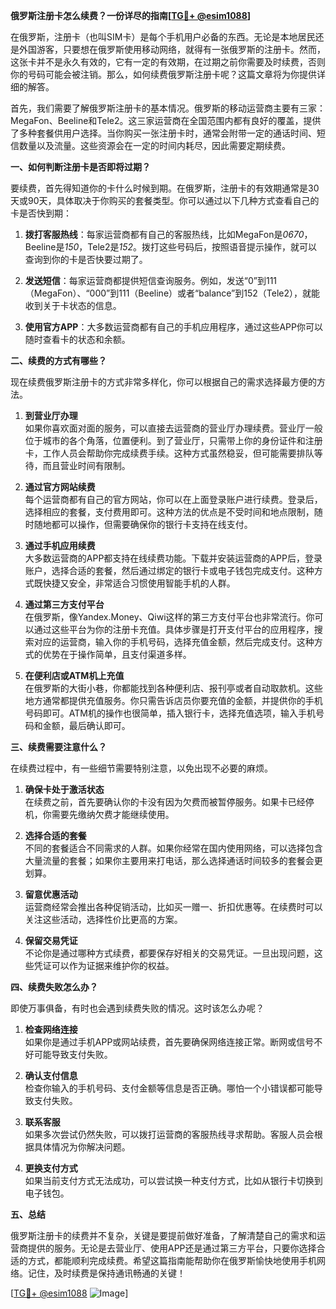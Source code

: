 **俄罗斯注册卡怎么续费？一份详尽的指南[[TG💪+ @esim1088](https://t.me/s/esim1088)]**

在俄罗斯，注册卡（也叫SIM卡）是每个手机用户必备的东西。无论是本地居民还是外国游客，只要想在俄罗斯使用移动网络，就得有一张俄罗斯的注册卡。然而，这张卡并不是永久有效的，它有一定的有效期，在过期之前你需要及时续费，否则你的号码可能会被注销。那么，如何续费俄罗斯注册卡呢？这篇文章将为你提供详细的解答。

首先，我们需要了解俄罗斯注册卡的基本情况。俄罗斯的移动运营商主要有三家：MegaFon、Beeline和Tele2。这三家运营商在全国范围内都有良好的覆盖，提供了多种套餐供用户选择。当你购买一张注册卡时，通常会附带一定的通话时间、短信数量以及流量。这些资源会在一定的时间内耗尽，因此需要定期续费。

**一、如何判断注册卡是否即将过期？**

要续费，首先得知道你的卡什么时候到期。在俄罗斯，注册卡的有效期通常是30天或90天，具体取决于你购买的套餐类型。你可以通过以下几种方式查看自己的卡是否快到期：

1. **拨打客服热线**：每家运营商都有自己的客服热线，比如MegaFon是*0670*，Beeline是*150*，Tele2是*152*。拨打这些号码后，按照语音提示操作，就可以查询到你的卡是否快要过期了。

2. **发送短信**：每家运营商都提供短信查询服务。例如，发送“0”到111（MegaFon）、“000”到111（Beeline）或者“balance”到152（Tele2），就能收到关于卡状态的信息。

3. **使用官方APP**：大多数运营商都有自己的手机应用程序，通过这些APP你可以随时查看卡的状态和余额。

**二、续费的方式有哪些？**

现在续费俄罗斯注册卡的方式非常多样化，你可以根据自己的需求选择最方便的方法。

1. **到营业厅办理**  
   如果你喜欢面对面的服务，可以直接去运营商的营业厅办理续费。营业厅一般位于城市的各个角落，位置便利。到了营业厅，只需带上你的身份证件和注册卡，工作人员会帮助你完成续费手续。这种方式虽然稳妥，但可能需要排队等待，而且营业时间有限制。

2. **通过官方网站续费**  
   每个运营商都有自己的官方网站，你可以在上面登录账户进行续费。登录后，选择相应的套餐，支付费用即可。这种方法的优点是不受时间和地点限制，随时随地都可以操作，但需要确保你的银行卡支持在线支付。

3. **通过手机应用续费**  
   大多数运营商的APP都支持在线续费功能。下载并安装运营商的APP后，登录账户，选择合适的套餐，然后通过绑定的银行卡或电子钱包完成支付。这种方式既快捷又安全，非常适合习惯使用智能手机的人群。

4. **通过第三方支付平台**  
   在俄罗斯，像Yandex.Money、Qiwi这样的第三方支付平台也非常流行。你可以通过这些平台为你的注册卡充值。具体步骤是打开支付平台的应用程序，搜索对应的运营商，输入你的手机号码，选择充值金额，然后完成支付。这种方式的优势在于操作简单，且支付渠道多样。

5. **在便利店或ATM机上充值**  
   在俄罗斯的大街小巷，你都能找到各种便利店、报刊亭或者自动取款机。这些地方通常都提供充值服务。你只需告诉店员你要充值的金额，并提供你的手机号码即可。ATM机的操作也很简单，插入银行卡，选择充值选项，输入手机号码和金额，最后确认即可。

**三、续费需要注意什么？**

在续费过程中，有一些细节需要特别注意，以免出现不必要的麻烦。

1. **确保卡处于激活状态**  
   在续费之前，首先要确认你的卡没有因为欠费而被暂停服务。如果卡已经停机，你需要先缴纳欠费才能继续使用。

2. **选择合适的套餐**  
   不同的套餐适合不同需求的人群。如果你经常在国内使用网络，可以选择包含大量流量的套餐；如果你主要用来打电话，那么选择通话时间较多的套餐会更划算。

3. **留意优惠活动**  
   运营商经常会推出各种促销活动，比如买一赠一、折扣优惠等。在续费时可以关注这些活动，选择性价比更高的方案。

4. **保留交易凭证**  
   不论你是通过哪种方式续费，都要保存好相关的交易凭证。一旦出现问题，这些凭证可以作为证据来维护你的权益。

**四、续费失败怎么办？**

即使万事俱备，有时也会遇到续费失败的情况。这时该怎么办呢？

1. **检查网络连接**  
   如果你是通过手机APP或网站续费，首先要确保网络连接正常。断网或信号不好可能导致支付失败。

2. **确认支付信息**  
   检查你输入的手机号码、支付金额等信息是否正确。哪怕一个小错误都可能导致支付失败。

3. **联系客服**  
   如果多次尝试仍然失败，可以拨打运营商的客服热线寻求帮助。客服人员会根据具体情况为你解决问题。

4. **更换支付方式**  
   如果当前支付方式无法成功，可以尝试换一种支付方式，比如从银行卡切换到电子钱包。

**五、总结**

俄罗斯注册卡的续费并不复杂，关键是要提前做好准备，了解清楚自己的需求和运营商提供的服务。无论是去营业厅、使用APP还是通过第三方平台，只要你选择合适的方式，都能顺利完成续费。希望这篇指南能帮助你在俄罗斯愉快地使用手机网络。记住，及时续费是保持通讯畅通的关键！

[[TG💪+ @esim1088](https://t.me/s/esim1088) ![Image](https://i.postimg.cc/4NQfJmqS/Snipaste-2025-05-13-00-14-12.png)]